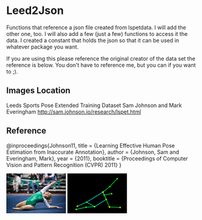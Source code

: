 # Leed2Json
Functions that reference a json file created from lspetdata. I will add the other one, too.  I will also add a few (just a few) functions to access it the data.  I created a constant that holds the json so that it can be used in whatever package you want.

If you are using this please reference the original creator of the data set the reference is below.  You don't have to reference me, but you can if you want to ;).
 
## Images Location
Leeds Sports Pose Extended Training Dataset
Sam Johnson and Mark Everingham
http://sam.johnson.io/research/lspet.html

## Reference
@inproceedings{Johnson11,
   title = {Learning Effective Human Pose Estimation from Inaccurate Annotation},
   author = {Johnson, Sam and Everingham, Mark},
   year = {2011},
   booktitle = {Proceedings of Computer Vision and Pattern Recognition (CVPR) 2011}
}

<img src="im00001.jpg" alt="First Image in Dataset" />
<img src="im00001.png" alt="Now it is dotified" />